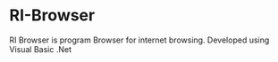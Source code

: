 # RI-Browser
RI Browser is program Browser for internet browsing. Developed using Visual Basic .Net
